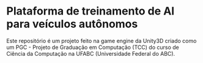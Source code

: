 # Plataforma de treinamento de AI para veículos autônomos

Este repositório é um projeto feito na game engine da Unity3D criado como um PGC - Projeto de Graduação em Computação (TCC) do curso de Ciência da Computação na UFABC (Universidade Federal do ABC).